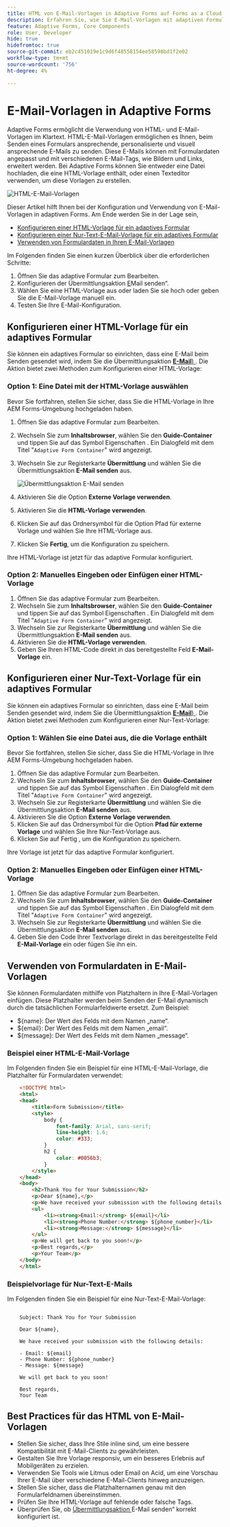 ```yaml
---
title: HTML von E-Mail-Vorlagen in Adaptive Forms auf Forms as a Cloud Service
description: Erfahren Sie, wie Sie E-Mail-Vorlagen mit adaptiven Formularen verwenden.
feature: Adaptive Forms, Core Components
role: User, Developer
hide: true
hidefromtoc: true
source-git-commit: eb2c451019e1c9d6f48558154ee58598bd1f2e02
workflow-type: tm+mt
source-wordcount: '756'
ht-degree: 4%

---
```


# E-Mail-Vorlagen in Adaptive Forms

Adaptive Forms ermöglicht die Verwendung von HTML- und E-Mail-Vorlagen im Klartext. HTML-E-Mail-Vorlagen ermöglichen es Ihnen, beim Senden eines Formulars ansprechende, personalisierte und visuell ansprechende E-Mails zu senden. Diese E-Mails können mit Formulardaten angepasst und mit verschiedenen E-Mail-Tags, wie Bildern und Links, erweitert werden. Bei Adaptive Forms können Sie entweder eine Datei hochladen, die eine HTML-Vorlage enthält, oder einen Texteditor verwenden, um diese Vorlagen zu erstellen.

![HTML-E-Mail-Vorlagen](/help/forms/assets/html-email.png)

Dieser Artikel hilft Ihnen bei der Konfiguration und Verwendung von E-Mail-Vorlagen in adaptiven Forms. Am Ende werden Sie in der Lage sein,

* [Konfigurieren einer HTML-Vorlage für ein adaptives Formular](#configure-an-html-template-for-an-adaptive-form)
* [Konfigurieren einer Nur-Text-E-Mail-Vorlage für ein adaptives Formular](#configure-a-plain-text-template-for-an-adaptive-form)
* [Verwenden von Formulardaten in Ihren E-Mail-Vorlagen](#use-form-data-in-your-email-templates)


Im Folgenden finden Sie einen kurzen Überblick über die erforderlichen Schritte:

1. Öffnen Sie das adaptive Formular zum Bearbeiten.
1. Konfigurieren der Übermittlungsaktion [E](/help/forms/configure-submit-action-send-email.md)Mail senden“.
1. Wählen Sie eine HTML-Vorlage aus oder laden Sie sie hoch oder geben Sie die E-Mail-Vorlage manuell ein.
1. Testen Sie Ihre E-Mail-Konfiguration.

## Konfigurieren einer HTML-Vorlage für ein adaptives Formular

Sie können ein adaptives Formular so einrichten, dass eine E-Mail beim Senden gesendet wird, indem Sie die Übermittlungsaktion [**E-Mail**) ](/help/forms/configure-submit-action-send-email.md). Die Aktion bietet zwei Methoden zum Konfigurieren einer HTML-Vorlage:

### Option 1: Eine Datei mit der HTML-Vorlage auswählen

Bevor Sie fortfahren, stellen Sie sicher, dass Sie die HTML-Vorlage in Ihre AEM Forms-Umgebung hochgeladen haben.

1. Öffnen Sie das adaptive Formular zum Bearbeiten.
1. Wechseln Sie zum **Inhaltsbrowser**, wählen Sie den **Guide-Container** und tippen Sie auf das Symbol Eigenschaften . Ein Dialogfeld mit dem Titel &quot;`Adaptive Form Container`&quot; wird angezeigt.
1. Wechseln Sie zur Registerkarte **Übermittlung** und wählen Sie die Übermittlungsaktion **E-Mail senden** aus.

   ![Übermittlungsaktion E-Mail senden](/help/forms/assets/send-email-action.png)

1. Aktivieren Sie die Option **Externe Vorlage verwenden**.
1. Aktivieren Sie die **HTML-Vorlage verwenden**.
1. Klicken Sie auf das Ordnersymbol für die Option Pfad für externe Vorlage und wählen Sie Ihre HTML-Vorlage aus.
1. Klicken Sie **Fertig**, um die Konfiguration zu speichern.

Ihre HTML-Vorlage ist jetzt für das adaptive Formular konfiguriert.

### Option 2: Manuelles Eingeben oder Einfügen einer HTML-Vorlage

1. Öffnen Sie das adaptive Formular zum Bearbeiten.
1. Wechseln Sie zum **Inhaltsbrowser**, wählen Sie den **Guide-Container** und tippen Sie auf das Symbol Eigenschaften . Ein Dialogfeld mit dem Titel &quot;`Adaptive Form Container`&quot; wird angezeigt.
1. Wechseln Sie zur Registerkarte **Übermittlung** und wählen Sie die Übermittlungsaktion **E-Mail senden** aus.
1. Aktivieren Sie die **HTML-Vorlage verwenden**.
1. Geben Sie Ihren HTML-Code direkt in das bereitgestellte Feld **E-Mail-Vorlage** ein.


## Konfigurieren einer Nur-Text-Vorlage für ein adaptives Formular

Sie können ein adaptives Formular so einrichten, dass eine E-Mail beim Senden gesendet wird, indem Sie die Übermittlungsaktion [**E-Mail**) ](/help/forms/configure-submit-action-send-email.md). Die Aktion bietet zwei Methoden zum Konfigurieren einer Nur-Text-Vorlage:

### Option 1: Wählen Sie eine Datei aus, die die Vorlage enthält

Bevor Sie fortfahren, stellen Sie sicher, dass Sie die HTML-Vorlage in Ihre AEM Forms-Umgebung hochgeladen haben.

1. Öffnen Sie das adaptive Formular zum Bearbeiten.
1. Wechseln Sie zum **Inhaltsbrowser**, wählen Sie den **Guide-Container** und tippen Sie auf das Symbol Eigenschaften . Ein Dialogfeld mit dem Titel &quot;`Adaptive Form Container`&quot; wird angezeigt.
1. Wechseln Sie zur Registerkarte **Übermittlung** und wählen Sie die Übermittlungsaktion **E-Mail senden** aus.
1. Aktivieren Sie die Option **Externe Vorlage verwenden**.
1. Klicken Sie auf das Ordnersymbol für die Option **Pfad für externe Vorlage** und wählen Sie Ihre Nur-Text-Vorlage aus.
1. Klicken Sie auf Fertig , um die Konfiguration zu speichern.

Ihre Vorlage ist jetzt für das adaptive Formular konfiguriert.

### Option 2: Manuelles Eingeben oder Einfügen einer HTML-Vorlage

1. Öffnen Sie das adaptive Formular zum Bearbeiten.
1. Wechseln Sie zum **Inhaltsbrowser**, wählen Sie den **Guide-Container** und tippen Sie auf das Symbol Eigenschaften . Ein Dialogfeld mit dem Titel &quot;`Adaptive Form Container`&quot; wird angezeigt.
1. Wechseln Sie zur Registerkarte **Übermittlung** und wählen Sie die Übermittlungsaktion **E-Mail senden** aus.
1. Geben Sie den Code Ihrer Textvorlage direkt in das bereitgestellte Feld **E-Mail-Vorlage** ein oder fügen Sie ihn ein.

## Verwenden von Formulardaten in E-Mail-Vorlagen

Sie können Formulardaten mithilfe von Platzhaltern in Ihre E-Mail-Vorlagen einfügen. Diese Platzhalter werden beim Senden der E-Mail dynamisch durch die tatsächlichen Formularfeldwerte ersetzt. Zum Beispiel:

* ${name}: Der Wert des Felds mit dem Namen „name“.
* ${email}: Der Wert des Felds mit dem Namen „email“.
* ${message}: Der Wert des Felds mit dem Namen „message“.

### Beispiel einer HTML-E-Mail-Vorlage

Im Folgenden finden Sie ein Beispiel für eine HTML-E-Mail-Vorlage, die Platzhalter für Formulardaten verwendet:

```HTML
    <!DOCTYPE html>
    <html>
    <head>
        <title>Form Submission</title>
        <style>
            body {
                font-family: Arial, sans-serif;
                line-height: 1.6;
                color: #333;
            }
            h2 {
                color: #0056b3;
            }
        </style>
    </head>
    <body>
        <h2>Thank You for Your Submission</h2>
        <p>Dear ${name},</p>
        <p>We have received your submission with the following details:</p>
        <ul>
            <li><strong>Email:</strong> ${email}</li>
            <li><strong>Phone Number:</strong> ${phone_number}</li>
            <li><strong>Message:</strong> ${message}</li>
        </ul>
        <p>We will get back to you soon!</p>
        <p>Best regards,</p>
        <p>Your Team</p>
    </body>
    </html>
```

### Beispielvorlage für Nur-Text-E-Mails

Im Folgenden finden Sie ein Beispiel für eine Nur-Text-E-Mail-Vorlage:

```TXT
    
    Subject: Thank You for Your Submission
    
    Dear ${name},
    
    We have received your submission with the following details:
    
    - Email: ${email}
    - Phone Number: ${phone_number}
    - Message: ${message}
    
    We will get back to you soon!
    
    Best regards,
    Your Team
```

## Best Practices für das HTML von E-Mail-Vorlagen

* Stellen Sie sicher, dass Ihre Stile inline sind, um eine bessere Kompatibilität mit E-Mail-Clients zu gewährleisten.
* Gestalten Sie Ihre Vorlage responsiv, um ein besseres Erlebnis auf Mobilgeräten zu erzielen.
* Verwenden Sie Tools wie Litmus oder Email on Acid, um eine Vorschau Ihrer E-Mail über verschiedene E-Mail-Clients hinweg anzuzeigen.
* Stellen Sie sicher, dass die Platzhalternamen genau mit den Formularfeldnamen übereinstimmen.
* Prüfen Sie Ihre HTML-Vorlage auf fehlende oder falsche Tags.
* Überprüfen Sie, ob [ Übermittlungsaktion ](/help/forms/configure-submit-action-send-email.md)E-Mail senden“ korrekt konfiguriert ist.
